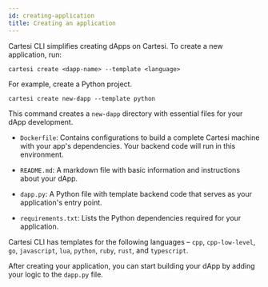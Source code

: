 ```yaml
---
id: creating-application
title: Creating an application
---
```


Cartesi CLI simplifies creating dApps on Cartesi. To create a new application, run:

```shell
cartesi create <dapp-name> --template <language>
```

For example, create a Python project.

```shell
cartesi create new-dapp --template python
```

This command creates a `new-dapp` directory with essential files for your dApp development.

- `Dockerfile`: Contains configurations to build a complete Cartesi machine with your app's dependencies. Your backend code will run in this environment.

- `README.md`: A markdown file with basic information and instructions about your dApp.

- `dapp.py`: A Python file with template backend code that serves as your application's entry point.

- `requirements.txt`: Lists the Python dependencies required for your application.

Cartesi CLI has templates for the following languages – `cpp`, `cpp-low-level`, `go`, `javascript`, `lua`, `python`, `ruby`, `rust`, and `typescript`.

After creating your application, you can start building your dApp by adding your logic to the `dapp.py` file.
